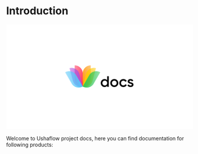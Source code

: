 # Introduction

![](.gitbook/assets/docs.png)

Welcome to Ushaflow project docs, here you can find documentation for following products:

